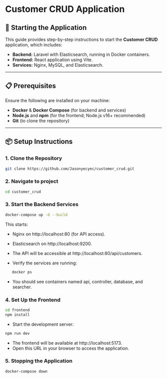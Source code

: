 # Customer CRUD Application

## 🚀 Starting the Application

This guide provides step-by-step instructions to start the **Customer CRUD** application, which includes:
- **Backend:** Laravel with Elasticsearch, running in Docker containers.
- **Frontend:** React application using Vite.
- **Services:** Nginx, MySQL, and Elasticsearch.

---

## 📋 Prerequisites

Ensure the following are installed on your machine:
- **Docker** & **Docker Compose** (for backend and services)
- **Node.js** and **npm** (for the frontend; Node.js v16+ recommended)
- **Git** (to clone the repository)

---

## 📦 Setup Instructions

### 1. Clone the Repository
```bash
git clone https://github.com/Jasonyecyec/customer_crud.git
````
### 2. Navigate to project
```bash
cd customer_crud
````

### 3. Start the Backend Services
```bash
docker-compose up -d --build
````
This starts:
- Nginx on http://localhost:80 (for API access).
- Elasticsearch on http://localhost:9200.
- The API will be accessible at http://localhost:80/api/customers.

- Verify the services are running:
```bash
   docker ps
````
-  You should see containers named api, controller, database, and searcher.

### 4. Set Up the Frontend
```bash
cd frontend
npm install
````

- Start the development server:
```bash
npm run dev
````

- The frontend will be available at http://localhost:5173.
- Open this URL in your browser to access the application.

### 5. Stopping the Application
```bash
docker-compose down
````
